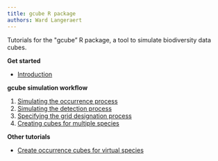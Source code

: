 ```yaml
---
title: gcube R package
authors: Ward Langeraert
---
```


Tutorials for the "gcube” R package, a tool to simulate biodiversity data cubes.

**Get started**
- [Introduction](https://b-cubed-eu.github.io/gcube/)

**gcube simulation workflow**
1. [Simulating the occurrence process](https://b-cubed-eu.github.io/gcube/articles/occurrence-process.html)
2. [Simulating the detection process](https://b-cubed-eu.github.io/gcube/articles/detection-process.html)
3. [Specifying the grid designation process](https://b-cubed-eu.github.io/gcube/articles/grid-designation-process.html)
4. [Creating cubes for multiple species](https://b-cubed-eu.github.io/gcube/articles/multi_species_approach.html)

**Other tutorials**
- [Create occurrence cubes for virtual species](https://b-cubed-eu.github.io/gcube/articles/cube-for-virtual-species.html)
